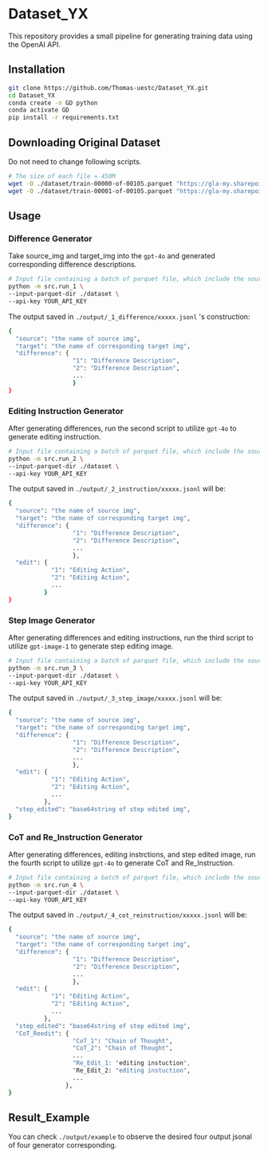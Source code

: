 # Dataset_YX

This repository provides a small pipeline for generating training data using the OpenAI API.



## Installation

```bash
git clone https://github.com/Thomas-uestc/Dataset_YX.git
cd Dataset_YX
conda create -n GD python
conda activate GD
pip install -r requirements.txt
```

## Downloading Original Dataset
Do not need to change following scripts.
```bash
# The size of each file ≈ 450M
wget -O ./dataset/train-00000-of-00105.parquet "https://gla-my.sharepoint.com/personal/2840046d_student_gla_ac_uk/_layouts/52/download.aspx?share=EflfoQ9-WUVCr3lmUzR2BEEBMh3Kn6xAThtX5sJ5EFudhw"
wget -O ./dataset/train-00001-of-00105.parquet "https://gla-my.sharepoint.com/personal/2840046d_student_gla_ac_uk/_layouts/52/download.aspx?share=ESOHtTTpUvZGn9m6Tt_BII4BzvRuIYH1haIeBWNMuc_90Q"
```

## Usage

### Difference Generator
Take source_img and target_img into the `gpt-4o` and generated corresponding difference descriptions.

```bash
# Input file containing a batch of parquet file, which include the source and target images bytes.
python -m src.run_1 \
--input-parquet-dir ./dataset \
--api-key YOUR_API_KEY 
```

The output saved in `./output/_1_difference/xxxxx.jsonl` 's construction:
```bash
{
  "source": "the name of source img",
  "target": "the name of corresponding target img",
  "difference": {
                  "1": "Difference Description",
                  "2": "Difference Description",
                  ...
                  }
}
```

### Editing Instruction Generator

After generating differences, run the second script to utilize `gpt-4o` to generate editing instruction.

```bash
# Input file containing a batch of parquet file, which include the source and target images bytes.
python -m src.run_2 \
--input-parquet-dir ./dataset \
--api-key YOUR_API_KEY 
```
The output saved in `./output/_2_instruction/xxxxx.jsonl` will be:
```bash
{
  "source": "the name of source img",
  "target": "the name of corresponding target img",
  "difference": {
                  "1": "Difference Description",
                  "2": "Difference Description",
                  ...
                  },
  "edit": {
            "1": "Editing Action",
            "2": "Editing Action",
            ...
          }
}
```

### Step Image Generator

After generating differences and editing instructions, run the third script to utilize `gpt-image-1` to generate step editing image.

```bash
# Input file containing a batch of parquet file, which include the source and target images bytes.
python -m src.run_3 \
--input-parquet-dir ./dataset \
--api-key YOUR_API_KEY 
```

The output saved in `./output/_3_step_image/xxxxx.jsonl` will be:
```bash
{
  "source": "the name of source img",
  "target": "the name of corresponding target img",
  "difference": {
                  "1": "Difference Description",
                  "2": "Difference Description",
                  ...
                  },
  "edit": {
            "1": "Editing Action",
            "2": "Editing Action",
            ...
          },
  "step_edited": "base64string of step edited img",
}
```

### CoT and Re_Instruction Generator

After generating differences, editing instrctions, and step edited image, run the fourth script to utilize `gpt-4o` to generate CoT and Re_Instruction.

```bash
# Input file containing a batch of parquet file, which include the source and target images bytes.
python -m src.run_4 \
--input-parquet-dir ./dataset \
--api-key YOUR_API_KEY 
```

The output saved in `./output/_4_cot_reinstruction/xxxxx.jsonl` will be:
```bash
{
  "source": "the name of source img",
  "target": "the name of corresponding target img",
  "difference": {
                  "1": "Difference Description",
                  "2": "Difference Description",
                  ...
                  },
  "edit": {
            "1": "Editing Action",
            "2": "Editing Action",
            ...
          },
  "step_edited": "base64string of step edited img",
  "CoT_Reedit": {
                  "CoT_1": "Chain of Thought",
                  "CoT_2": "Chain of Thought",
                  ...
                  "Re_Edit_1: "editing instuction",
                  "Re_Edit_2: "editing instuction",
                  ...
                },
}
```

## Result_Example

You can check `./output/example` to observe the desired four output jsonal of four generator corresponding.
